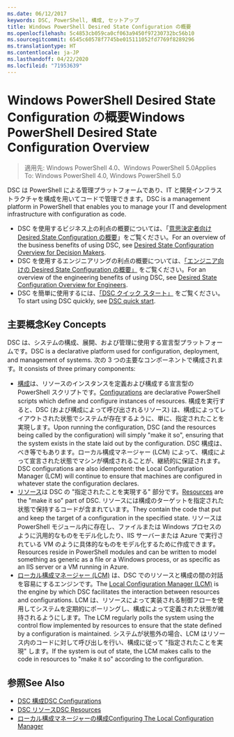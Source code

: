 ```yaml
---
ms.date: 06/12/2017
keywords: DSC, PowerShell, 構成, セットアップ
title: Windows PowerShell Desired State Configuration の概要
ms.openlocfilehash: 5c4853cb059ca0cf063a9450f97230732bc56b10
ms.sourcegitcommit: 6545c60578f7745be015111052fd7769f8289296
ms.translationtype: HT
ms.contentlocale: ja-JP
ms.lasthandoff: 04/22/2020
ms.locfileid: "71953639"
---
```

# <a name="windows-powershell-desired-state-configuration-overview"></a><span data-ttu-id="0eb0d-103">Windows PowerShell Desired State Configuration の概要</span><span class="sxs-lookup"><span data-stu-id="0eb0d-103">Windows PowerShell Desired State Configuration Overview</span></span>

> <span data-ttu-id="0eb0d-104">適用先: Windows PowerShell 4.0、Windows PowerShell 5.0</span><span class="sxs-lookup"><span data-stu-id="0eb0d-104">Applies To: Windows PowerShell 4.0, Windows PowerShell 5.0</span></span>

<span data-ttu-id="0eb0d-105">DSC は PowerShell による管理プラットフォームであり、IT と開発インフラストラクチャを構成を用いてコードで管理できます。</span><span class="sxs-lookup"><span data-stu-id="0eb0d-105">DSC is a management platform in PowerShell that enables you to manage your IT and development infrastructure with configuration as code.</span></span>

- <span data-ttu-id="0eb0d-106">DSC を使用するビジネス上の利点の概要については、「[意思決定者向け Desired State Configuration の概要](decisionMaker.md)」をご覧ください。</span><span class="sxs-lookup"><span data-stu-id="0eb0d-106">For an overview of the business benefits of using DSC, see [Desired State Configuration Overview for Decision Makers](decisionMaker.md).</span></span>
- <span data-ttu-id="0eb0d-107">DSC を使用するエンジニアリングの利点の概要については、[「エンジニア向けの Desired State Configuration の概要」](DscForEngineers.md) をご覧ください。</span><span class="sxs-lookup"><span data-stu-id="0eb0d-107">For an overview of the engineering benefits of using DSC, see [Desired State Configuration Overview for Engineers](DscForEngineers.md).</span></span>
- <span data-ttu-id="0eb0d-108">DSC を簡単に使用するには、[「DSC クイック スタート」](../quickstarts/website-quickstart.md) をご覧ください。</span><span class="sxs-lookup"><span data-stu-id="0eb0d-108">To start using DSC quickly, see [DSC quick start](../quickstarts/website-quickstart.md).</span></span>

## <a name="key-concepts"></a><span data-ttu-id="0eb0d-109">主要概念</span><span class="sxs-lookup"><span data-stu-id="0eb0d-109">Key Concepts</span></span>

<span data-ttu-id="0eb0d-110">DSC は、システムの構成、展開、および管理に使用する宣言型プラットフォームです。</span><span class="sxs-lookup"><span data-stu-id="0eb0d-110">DSC is a declarative platform used for configuration, deployment, and management of systems.</span></span> <span data-ttu-id="0eb0d-111">次の 3 つの主要なコンポーネントで構成されます。</span><span class="sxs-lookup"><span data-stu-id="0eb0d-111">It consists of three primary components:</span></span>

- <span data-ttu-id="0eb0d-112">[構成](../configurations/configurations.md)は、リソースのインスタンスを定義および構成する宣言型の PowerShell スクリプトです。</span><span class="sxs-lookup"><span data-stu-id="0eb0d-112">[Configurations](../configurations/configurations.md) are declarative PowerShell scripts which define and configure instances of resources.</span></span>
    <span data-ttu-id="0eb0d-113">構成を実行すると、DSC (および構成によって呼び出されるリソース) は、構成によってレイアウトされた状態でシステムが存在するように、単に、指定されたことを実現します。</span><span class="sxs-lookup"><span data-stu-id="0eb0d-113">Upon running the configuration, DSC (and the resources being called by the configuration) will simply "make it so", ensuring that the system exists in the state laid out by the configuration.</span></span>
    <span data-ttu-id="0eb0d-114">DSC 構成は、べき等でもあります。ローカル構成マネージャー (LCM) によって、構成によって宣言された状態でマシンが構成されることが、継続的に保証されます。</span><span class="sxs-lookup"><span data-stu-id="0eb0d-114">DSC configurations are also idempotent: the Local Configuration Manager (LCM) will continue to ensure that machines are configured in whatever state the configuration declares.</span></span>
- <span data-ttu-id="0eb0d-115">[リソース](../resources/resources.md)は DSC の "指定されたことを実現する" 部分です。</span><span class="sxs-lookup"><span data-stu-id="0eb0d-115">[Resources](../resources/resources.md) are the "make it so" part of DSC.</span></span> <span data-ttu-id="0eb0d-116">リソースには構成のターゲットを指定された状態で保持するコードが含まれています。</span><span class="sxs-lookup"><span data-stu-id="0eb0d-116">They contain the code that put and keep the target of a configuration in the specified state.</span></span>
    <span data-ttu-id="0eb0d-117">リソースは PowerShell モジュール内に存在し、ファイルまたは Windows プロセスのように汎用的なものをモデル化したり、IIS サーバーまたは Azure で実行されている VM のように具体的なものをモデル化するために作成できます。</span><span class="sxs-lookup"><span data-stu-id="0eb0d-117">Resources reside in PowerShell modules and can be written to model something as generic as a file or a Windows process, or as specific as an IIS server or a VM running in Azure.</span></span>
- <span data-ttu-id="0eb0d-118">[ローカル構成マネージャー (LCM)](../managing-nodes/metaConfig.md) は、DSC でのリソースと構成の間の対話を容易にするエンジンです。</span><span class="sxs-lookup"><span data-stu-id="0eb0d-118">The [Local Configuration Manager (LCM)](../managing-nodes/metaConfig.md) is the engine by which DSC facilitates the interaction between resources and configurations.</span></span>
    <span data-ttu-id="0eb0d-119">LCM は、リソースによって実装される制御フローを使用してシステムを定期的にポーリングし、構成によって定義された状態が維持されるようにします。</span><span class="sxs-lookup"><span data-stu-id="0eb0d-119">The LCM regularly polls the system using the control flow implemented by resources to ensure that the state defined by a configuration is maintained.</span></span>
    <span data-ttu-id="0eb0d-120">システムが状態外の場合、LCM はリソース内のコードに対して呼び出しを行い、構成に従って "指定されたことを実現" します。</span><span class="sxs-lookup"><span data-stu-id="0eb0d-120">If the system is out of state, the LCM makes calls to the code in resources to "make it so" according to the configuration.</span></span>

## <a name="see-also"></a><span data-ttu-id="0eb0d-121">参照</span><span class="sxs-lookup"><span data-stu-id="0eb0d-121">See Also</span></span>

- [<span data-ttu-id="0eb0d-122">DSC 構成</span><span class="sxs-lookup"><span data-stu-id="0eb0d-122">DSC Configurations</span></span>](../configurations/configurations.md)
- [<span data-ttu-id="0eb0d-123">DSC リソース</span><span class="sxs-lookup"><span data-stu-id="0eb0d-123">DSC Resources</span></span>](../resources/resources.md)
- [<span data-ttu-id="0eb0d-124">ローカル構成マネージャーの構成</span><span class="sxs-lookup"><span data-stu-id="0eb0d-124">Configuring The Local Configuration Manager</span></span>](../managing-nodes/metaConfig.md)

